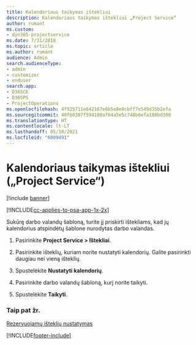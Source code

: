 ```yaml
---
title: Kalendoriaus taikymas ištekliui
description: Kalendoriaus taikymas ištekliui „Project Service“
author: rumant
ms.custom:
- dyn365-projectservice
ms.date: 7/31/2018
ms.topic: article
ms.author: rumant
audience: Admin
search.audienceType:
- admin
- customizer
- enduser
search.app:
- D365CE
- D365PS
- ProjectOperations
ms.openlocfilehash: 4f925711e642167e6b5e8e0cbff7e549d35b2efa
ms.sourcegitcommit: 40f68387f594180af64a5e5c748b6efa188bd300
ms.translationtype: HT
ms.contentlocale: lt-LT
ms.lasthandoff: 05/10/2021
ms.locfileid: "6009491"
---
```

# <a name="apply-a-calendar-to-a-resource-project-service"></a>Kalendoriaus taikymas ištekliui („Project Service“)

[!include [banner](../includes/psa-now-project-operations.md)]

[!INCLUDE[cc-applies-to-psa-app-1x-2x](../includes/cc-applies-to-psa-app-1x-2x.md)]

Sukūrę darbo valandų šabloną, turite jį priskirti ištekliams, kad jų kalendorius atspindėtų šablone nurodytas darbo valandas.  
  
1.  Pasirinkite **Project Service > Ištekliai**.  
  
2.  Pasirinkite išteklių, kuriam norite nustatyti kalendorių. Galite pasirinkti daugiau nei vieną išteklių.  
  
3.  Spustelėkite **Nustatyti kalendorių**.  
  
4.  Pasirinkite darbo valandų šabloną, kurį norite taikyti.  
  
5.  Spustelėkite **Taikyti**.  
  
### <a name="see-also"></a>Taip pat žr.  
 [Rezervuojamų išteklių nustatymas](../psa/set-up-resources.md)


[!INCLUDE[footer-include](../includes/footer-banner.md)]